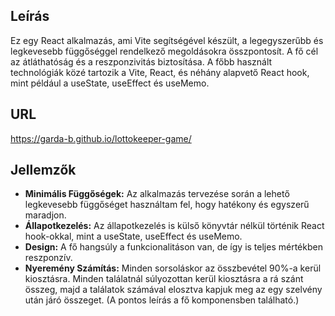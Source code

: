 ## Leírás

Ez egy React alkalmazás, ami Vite segítségével készült, a legegyszerűbb és legkevesebb függőséggel rendelkező megoldásokra összpontosít. A fő cél az átláthatóság és a reszponzivitás biztosítása. A főbb használt technológiák közé tartozik a Vite, React, és néhány alapvető React hook, mint például a useState, useEffect és useMemo.

## URL

https://garda-b.github.io/lottokeeper-game/

## Jellemzők

- **Minimális Függőségek:** Az alkalmazás tervezése során a lehető legkevesebb függőséget használtam fel, hogy hatékony és egyszerű maradjon.
- **Állapotkezelés:** Az állapotkezelés is külső könyvtár nélkül történik React hook-okkal, mint a useState, useEffect és useMemo.
- **Design:** A fő hangsúly a funkcionalitáson van, de így is teljes mértékben reszponzív.
- **Nyeremény Számítás:** Minden sorsoláskor az összbevétel 90%-a kerül kiosztásra. Minden találatnál súlyozottan kerül kiosztásra a rá szánt összeg, majd a találatok számával elosztva kapjuk meg az egy szelvény után járó összeget. (A pontos leírás a fő komponensben található.)
